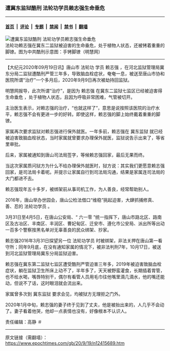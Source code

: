 ### 遭冀东监狱酷刑 法轮功学员赖志强生命垂危

---

#### [首页](../../../..?n12415689) &nbsp;|&nbsp; [评论](../../../../../epoch-comment?n12415689) &nbsp;|&nbsp; [专题](../../../../../epoch-special?n12415689) &nbsp;|&nbsp; [禁闻](../../../../../epoch-news?n12415689) &nbsp;|&nbsp; [禁书](../../../../../books?n12415689) &nbsp;|&nbsp; [翻墙](https://github.com/gfw-breaker/nogfw/blob/master/README.md?n12415689)


<div><img alt="遭冀东监狱酷刑 法轮功学员赖志强生命垂危" class="attachment-djy_600_400 size-djy_600_400 wp-post-image" src="https://i.epochtimes.com/assets/uploads/2020/09/2012-6-18-cmh-kuxingtu-02-1-600x400.jpg"/>
<div class="caption">
 法轮功赖志强在冀东二监狱被迫害的生命垂危，处于植物人状态，还被铐着重重的脚镣。图为中共酷刑示意图：手铐脚镣（明慧网）
</div></div><hr/><div class="post_content" id="artbody" itemprop="articleBody">
 <!-- article content begin -->
 <p>
  【大纪元2020年09月19日讯】唐山市
  <ok href="http://www.minghui.org/mh/glossary.html#1">
   <span class="s1">
    法轮功
   </span>
  </ok>
  学员
  <ok href="https://www.epochtimes.com/gb/tag/%E8%B5%96%E5%BF%97%E5%BC%BA.html">
   赖志强
  </ok>
  ，在河北监狱管理局冀东分局二监狱遭酷刑严管三年多，导致脑血栓症状，奄奄一息，被送至唐山市协和医院所谓“治疗”一个多月后，2020年9月9日再次被劫持回监狱。
 </p>
 <p class="p3">
  明慧网报导，此次所谓“治疗”，是因为
  <ok href="https://www.epochtimes.com/gb/tag/%E8%B5%96%E5%BF%97%E5%BC%BA.html">
   赖志强
  </ok>
  在冀东二监狱七监区已经被迫害得
  <ok href="https://www.epochtimes.com/gb/tag/%E7%94%9F%E5%91%BD%E5%9E%82%E5%8D%B1.html">
   生命垂危
  </ok>
  ，处于植物人状态，且因为呼吸非常困难，气管被切开。
 </p>
 <p class="p3">
  主治医生表示，对赖志强的治疗，“也就这样了”，意思是说按照该医院的治疗水平，赖志强不会有更进一步的好转。即使这样，赖志强的脚上始终戴着重重的脚镣。
 </p>
 <p class="p3">
  家属再次要求监狱对赖志强进行保外就医。一年多前，赖志强在
  <ok href="https://www.epochtimes.com/gb/tag/%E5%86%80%E4%B8%9C%E7%9B%91%E7%8B%B1.html">
   冀东监狱
  </ok>
  就已经被迫害致脑血栓状态，当时家属就曾要求办理保外就医，监狱说告示出来了，等省里审批。
 </p>
 <p class="p3">
  后来，家属被通知到唐山司法局签字，等候赖志强回家，最后无果而终。
 </p>
 <p class="p3">
  当这次家属质问狱方为什么不给办理保外就医时，狱方说：其实我们更愿意赖志强回家，是司法局卡着呢。并提示让家属自行到司法局沟通，结果是家属连司法局的大门都进不去。
 </p>
 <p class="p3">
  赖志强现年五十多岁，被绑架前从事司机工作，为人善良，经常帮助别人。
 </p>
 <p class="p3">
  2016年，唐山举办世园会，唐山公检法借口“维稳”挑起迫害，大肆抓捕修真、善、忍的
  <ok href="https://www.epochtimes.com/gb/tag/%E6%B3%95%E8%BD%AE%E5%8A%9F%E5%AD%A6%E5%91%98.html">
   法轮功学员
  </ok>
  。
 </p>
 <p class="p3">
  3月31日至4月5日，在唐山公安局、“
  <ok href="http://www.minghui.org/mh/glossary.html#3">
   <span class="s1">
    六一零
   </span>
  </ok>
  ”统一指挥下，唐山市路北区、路南区及古冶区、丰南区、丰润区、曹妃甸区、迁安市、遵化市公安局、派出所等出动一百多个警察按黑名单对无辜善良的民众绑架、抄家。
 </p>
 <p class="p3">
  赖志强2016年3月31日探望另一位
  <ok href="https://www.epochtimes.com/gb/tag/%E6%B3%95%E8%BD%AE%E5%8A%9F%E5%AD%A6%E5%91%98.html">
   法轮功学员
  </ok>
  时被绑架，非法关押在唐山第一看守所；同年9月底，在没有通知家属的情况下，被非法判刑7年，10月17日，被送到河北监狱管理局冀东分局监狱迫害。
 </p>
 <p class="p3">
  赖志强在冀东第二监狱七监区遭受酷刑严管迫害三年多，2019年被迫害致脑血栓症状，躺在监狱卫生所床上动不了，半年多了，天天被野蛮灌食，长期插着胃管，也不给水喝，嘴唇特别干，偶尔有看管人员用毛巾往他嘴里滴几滴水，他的嘴还能动，但说不了话，这时眼泪就会流出来。
 </p>
 <p class="p3">
  家属曾多次到
  <ok href="https://www.epochtimes.com/gb/tag/%E5%86%80%E4%B8%9C%E7%9B%91%E7%8B%B1.html">
   冀东监狱
  </ok>
  要求会见，均被狱方无理拒之门外。
 </p>
 <p class="p3">
  2020年1月中旬，赖志强的妻子终于见到了丈夫，他是被抬出来的，人几乎不会动了。妻子看着他哭，他却一点表情也没有，好像根本不认识人。
 </p>
 <p class="p3">
  责任编辑：高静 ＃
 </p>
 <!-- article content end -->
 <div id="below_article_ad">
 </div>
</div>


---

原文链接（需翻墙）：https://www.epochtimes.com/gb/20/9/19/n12415689.htm